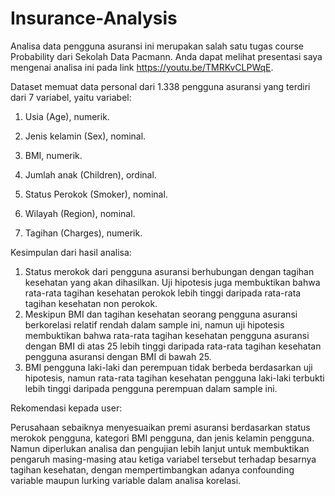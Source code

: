 # Insurance-Analysis
Analisa data pengguna asuransi ini merupakan salah satu tugas course Probability dari Sekolah Data Pacmann. Anda dapat melihat presentasi saya mengenai analisa ini pada link https://youtu.be/TMRKvCLPWqE.

Dataset memuat data personal dari 1.338 pengguna asuransi yang terdiri dari 7 variabel, yaitu variabel:

1. Usia (Age), numerik.

2. Jenis kelamin (Sex), nominal.

3. BMI, numerik.

4. Jumlah anak (Children), ordinal.

5. Status Perokok (Smoker), nominal.

6. Wilayah (Region), nominal.

7. Tagihan (Charges), numerik.

Kesimpulan dari hasil analisa:
1. Status merokok dari pengguna asuransi berhubungan dengan tagihan kesehatan yang akan dihasilkan. Uji hipotesis juga membuktikan bahwa rata-rata tagihan kesehatan perokok lebih tinggi daripada rata-rata tagihan kesehatan non perokok.
2. Meskipun BMI dan tagihan kesehatan seorang pengguna asuransi berkorelasi relatif rendah dalam sample ini, namun uji hipotesis membuktikan bahwa rata-rata tagihan kesehatan pengguna asuransi dengan BMI di atas 25 lebih tinggi daripada rata-rata tagihan kesehatan pengguna asuransi dengan BMI di bawah 25.
3. BMI pengguna laki-laki dan perempuan tidak berbeda berdasarkan uji hipotesis, namun rata-rata tagihan kesehatan pengguna laki-laki terbukti lebih tinggi daripada pengguna perempuan dalam sample ini.

Rekomendasi kepada user:

Perusahaan sebaiknya menyesuaikan premi asuransi berdasarkan status merokok pengguna, kategori BMI pengguna, dan jenis kelamin pengguna. Namun diperlukan analisa dan pengujian lebih lanjut untuk membuktikan pengaruh masing-masing atau ketiga variabel tersebut terhadap besarnya tagihan kesehatan, dengan mempertimbangkan adanya confounding variable maupun lurking variable  dalam analisa korelasi.
